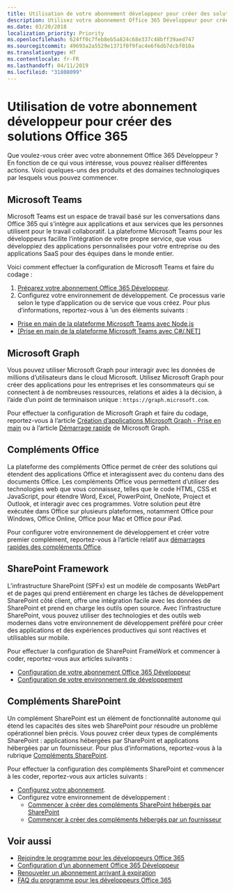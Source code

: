 ```yaml
---
title: Utilisation de votre abonnement développeur pour créer des solutions Office 365
description: Utilisez votre abonnement Office 365 Développeur pour créer les solutions que vous souhaitez.
ms.date: 03/20/2018
localization_priority: Priority
ms.openlocfilehash: 624ff0c7feb8eb5a824c68e337c48bff39aed747
ms.sourcegitcommit: 49693a2a5529e1371f0f9fac4e6f6db7dcbf010a
ms.translationtype: HT
ms.contentlocale: fr-FR
ms.lasthandoff: 04/11/2019
ms.locfileid: "31808099"
---
```

# <a name="use-your-developer-subscription-to-build-office-365-solutions"></a>Utilisation de votre abonnement développeur pour créer des solutions Office 365

Que voulez-vous créer avec votre abonnement Office 365 Développeur ? En fonction de ce qui vous intéresse, vous pouvez réaliser différentes actions. Voici quelques-uns des produits et des domaines technologiques par lesquels vous pouvez commencer.

## <a name="microsoft-teams"></a>Microsoft Teams

Microsoft Teams est un espace de travail basé sur les conversations dans Office 365 qui s’intègre aux applications et aux services que les personnes utilisent pour le travail collaboratif. La plateforme Microsoft Teams pour les développeurs facilite l’intégration de votre propre service, que vous développiez des applications personnalisées pour votre entreprise ou des applications SaaS pour des équipes dans le monde entier.

Voici comment effectuer la configuration de Microsoft Teams et faire du codage :

1. [Préparez votre abonnement Office 365 Développeur](https://docs.microsoft.com/microsoftteams/platform/get-started/get-started-tenant).
2. Configurez votre environnement de développement. Ce processus varie selon le type d’application ou de service que vous créez. Pour plus d’informations, reportez-vous à ’un des éléments suivants :

  - [Prise en main de la plateforme Microsoft Teams avec Node.js](https://docs.microsoft.com/microsoftteams/platform/get-started/get-started-nodejs-app-studio)
  - [[Prise en main de la plateforme Microsoft Teams avec C#/.NET]](https://docs.microsoft.com/en-us/microsoftteams/platform/get-started/get-started-dotnet-app-studio)

## <a name="microsoft-graph"></a>Microsoft Graph

Vous pouvez utiliser Microsoft Graph pour interagir avec les données de millions d’utilisateurs dans le cloud Microsoft. Utilisez Microsoft Graph pour créer des applications pour les entreprises et les consommateurs qui se connectent à de nombreuses ressources, relations et aides à la décision, à l’aide d’un point de terminaison unique : `https://graph.microsoft.com`.

Pour effectuer la configuration de Microsoft Graph et faire du codage, reportez-vous à l’article [Création d’applications Microsoft Graph - Prise en main](https://developer.microsoft.com/fr-FR/graph/get-started) ou à l’article [Démarrage rapide](https://developer.microsoft.com/fr-FR/graph/quick-start) de Microsoft Graph.

## <a name="office-add-ins"></a>Compléments Office

La plateforme des compléments Office permet de créer des solutions qui étendent des applications Office et interagissent avec du contenu dans des documents Office. Les compléments Office vous permettent d’utiliser des technologies web que vous connaissez, telles que le code HTML, CSS et JavaScript, pour étendre Word, Excel, PowerPoint, OneNote, Project et Outlook, et interagir avec ces programmes. Votre solution peut être exécutée dans Office sur plusieurs plateformes, notamment Office pour Windows, Office Online, Office pour Mac et Office pour iPad.

Pour configurer votre environnement de développement et créer votre premier complément, reportez-vous à l’article relatif aux [démarrages rapides des compléments Office](https://docs.microsoft.com/office/dev/add-ins/).

## <a name="sharepoint-framework"></a>SharePoint Framework

L’infrastructure SharePoint (SPFx) est un modèle de composants WebPart et de pages qui prend entièrement en charge les tâches de développement SharePoint côté client, offre une intégration facile avec les données de SharePoint et prend en charge les outils open source. Avec l’infrastructure SharePoint, vous pouvez utiliser des technologies et des outils web modernes dans votre environnement de développement préféré pour créer des applications et des expériences productives qui sont réactives et utilisables sur mobile.

Pour effectuer la configuration de SharePoint FrameWork et commencer à coder, reportez-vous aux articles suivants :

- [Configuration de votre abonnement Office 365 Développeur](https://docs.microsoft.com/sharepoint/dev/spfx/set-up-your-developer-tenant)
- [Configuration de votre environnement de développement](https://docs.microsoft.com/sharepoint/dev/spfx/set-up-your-development-environment)

## <a name="sharepoint-add-ins"></a>Compléments SharePoint 

Un complément SharePoint est un élément de fonctionnalité autonome qui étend les capacités des sites web SharePoint pour résoudre un problème opérationnel bien précis. Vous pouvez créer deux types de compléments SharePoint : applications hébergées par SharePoint et applications hébergées par un fournisseur. Pour plus d’informations, reportez-vous à la rubrique [Compléments SharePoint](https://docs.microsoft.com/sharepoint/dev/sp-add-ins/sharepoint-add-ins).

Pour effectuer la configuration des compléments SharePoint et commencer à les coder, reportez-vous aux articles suivants :

- [Configurez votre abonnement](https://docs.microsoft.com/sharepoint/dev/spfx/set-up-your-developer-tenant).  
- Configurez votre environnement de développement : 
  - [Commencer à créer des compléments SharePoint hébergés par SharePoint](https://docs.microsoft.com/sharepoint/dev/sp-add-ins/get-started-creating-sharepoint-hosted-sharepoint-add-ins)  
  - [Commencer à créer des compléments hébergés par un fournisseur](https://docs.microsoft.com/sharepoint/dev/sp-add-ins/get-started-creating-provider-hosted-sharepoint-add-ins)  

## <a name="see-also"></a>Voir aussi

- [Rejoindre le programme pour les développeurs Office 365](office-365-developer-program.md)
- [Configuration d’un abonnement Office 365 Développeur](office-365-developer-program-get-started.md) 
- [Renouveler un abonnement arrivant à expiration](subscription-expiration-and-renewal.md)
- [FAQ du programme pour les développeurs Office 365](office-365-developer-program-faq.md) 
